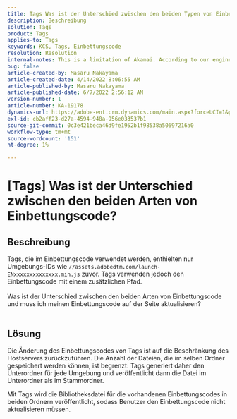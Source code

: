 ```yaml
---
title: Tags Was ist der Unterschied zwischen den beiden Typen von Einbettungscode?
description: Beschreibung
solution: Tags
product: Tags
applies-to: Tags
keywords: KCS, Tags, Einbettungscode
resolution: Resolution
internal-notes: This is a limitation of Akamai. According to our engineer.
bug: false
article-created-by: Masaru Nakayama
article-created-date: 4/14/2022 8:06:55 AM
article-published-by: Masaru Nakayama
article-published-date: 6/7/2022 2:56:12 AM
version-number: 1
article-number: KA-19178
dynamics-url: https://adobe-ent.crm.dynamics.com/main.aspx?forceUCI=1&pagetype=entityrecord&etn=knowledgearticle&id=b163e3b7-c9bb-ec11-983f-0022480b43aa
exl-id: cb2aff23-d27a-4594-948a-956e033537b1
source-git-commit: 0c3e421beca46d9fe1952b1f98538a50697216a0
workflow-type: tm+mt
source-wordcount: '151'
ht-degree: 1%

---
```


# [Tags] Was ist der Unterschied zwischen den beiden Arten von Einbettungscode?

## Beschreibung

Tags, die im Einbettungscode verwendet werden, enthielten nur Umgebungs-IDs wie `//assets.adobedtm.com/launch-ENxxxxxxxxxxxxxx.min.js` zuvor. Tags verwenden jedoch den Einbettungscode mit einem zusätzlichen Pfad. <br><br>Was ist der Unterschied zwischen den beiden Arten von Einbettungscode und muss ich meinen Einbettungscode auf der Seite aktualisieren?
<br> 

## Lösung


Die Änderung des Einbettungscodes von Tags ist auf die Beschränkung des Hostservers zurückzuführen. Die Anzahl der Dateien, die im selben Ordner gespeichert werden können, ist begrenzt. Tags generiert daher den Unterordner für jede Umgebung und veröffentlicht dann die Datei im Unterordner als im Stammordner.

Mit Tags wird die Bibliotheksdatei für die vorhandenen Einbettungscodes in beiden Ordnern veröffentlicht, sodass Benutzer den Einbettungscode nicht aktualisieren müssen.
